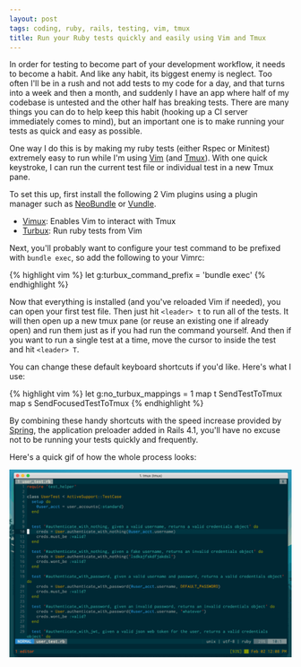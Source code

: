 ```yaml
---
layout: post
tags: coding, ruby, rails, testing, vim, tmux
title: Run your Ruby tests quickly and easily using Vim and Tmux
---
```


In order for testing to become part of your development workflow, it needs to become a habit. And like any habit, its biggest enemy is neglect. Too often I'll be in a rush and not add tests to my code for a day, and that turns into a week and then a month, and suddenly I have an app where half of my codebase is untested and the other half has breaking tests. There are many things you can do to help keep this habit (hooking up a CI server immediately comes to mind), but an important one is to make running your tests as quick and easy as possible.

One way I do this is by making my ruby tests (either Rspec or Minitest) extremely easy to run while I'm using [Vim](http://www.vim.org) (and [Tmux](https://tmux.github.io)). With one quick keystroke, I can run the current test file or individual test in a new Tmux pane.

<!-- more -->

To set this up, first install the following 2 Vim plugins using a plugin manager such as [NeoBundle](https://github.com/Shougo/neobundle.vim) or [Vundle](https://github.com/VundleVim/Vundle.vim).

* [Vimux](https://github.com/benmills/vimux): Enables Vim to interact with Tmux
* [Turbux](https://github.com/jgdavey/vim-turbux): Run ruby tests from Vim

Next, you'll probably want to configure your test command to be prefixed with `bundle exec`, so add the following to your Vimrc:

{% highlight vim %}
let g:turbux_command_prefix = 'bundle exec'
{% endhighlight %}

Now that everything is installed (and you've reloaded Vim if needed), you can open your first test file. Then just hit `<leader> t` to run all of the tests. It will then open up a new tmux pane (or reuse an existing one if already open) and run them just as if you had run the command yourself. And then if you want to run a single test at a time, move the cursor to inside the test and hit `<leader> T`.

You can change these default keyboard shortcuts if you'd like. Here's what I use:

{% highlight vim %}
let g:no_turbux_mappings = 1
map <leader>t <Plug>SendTestToTmux
map <leader>s <Plug>SendFocusedTestToTmux
{% endhighlight %}

By combining these handy shortcuts with the speed increase provided by [Spring](http://guides.rubyonrails.org/4_1_release_notes.html#spring-application-preloader), the application preloader added in Rails 4.1, you'll have no excuse not to be running your tests quickly and frequently.

Here's a quick gif of how the whole process looks:

![Demo of running mintest from Vim and Tmux](/public/img/vim_tmux_testing.gif)
